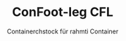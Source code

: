 ---
title: "ConFoot-leg CFL"
subtitle: "Containerchstock für rahmti Container"
mainImage: "/images/products/confoot-leg-cfl-main.jpg"
gallery:
  - "/images/products/confoot-leg-cfl-1.jpg"
  - "/images/products/confoot-leg-cfl-2.jpg"
  - "/images/products/confoot-leg-cfl-3.jpg"
shortDescription: "ConFoot-leg CFL isch speziell gmacht fir rahmti Container – es passt exakt in d'Rahm, sodass d'Container als Lagerbehälter für Flüssigkeite und anderi Material bruucht werde chönne."
technicalDescription: "S CFL-Modell isch uf sferischi Container usgerichtet, wo für de Transport vo Flüssigkeite, wo en hohe Druckaushaltig sueched, verwendet werde. D'sferischi Form tragt de Druck am beschte, aber drum brauche si en Rahm, damit si transportabel sind."
videoID: "C2KwnEb-npU"
specifications:
  - name: "Gewicht"
    value: "24 kg pro Chstock"
  - name: "Tragfähigkeit"
    value: "30 Tonne"
  - name: "Einstellbereich"
    value: "1.043 mm bis 1.448 mm"
  - name: "Material"
    value: "Hochwäärtiger Stahl"
price: "3.600 EUR"
priceVAT: "4.356 EUR"
pricingNotes: "Masse-Rabatte sind verfügbar. Nimm Kontakt uf für meh Info."
buyLink: "/contact"
howToUse: |
  1. Setz de CFL-Chstock am Eck vom Container-Rahm.
  2. Schalt de Verriegeligsmechanismus ii.
  3. Stell d'Höchi no ein, wänn nötig, im Bereich vo 1.043 mm bis 1.448 mm.
  4. Wiederhol das für alli nötige Ecke.
  5. Senk dä Trailer ab und fahr wäg, während de Container sicher uf de Chstöck blibt.
benefits:
  - title: "Perfekti Rahm-Passig"
    description: "Entwicklet, damit d'Rahm vo sferische Container exakt passe."
  - title: "Flüssiglagerig"
    description: "Ermöglicht d'Verwändig vo Container als Lagerbehälter für Flüssigkeite, wo en hohe Druckaushaltig sueched."
  - title: "Spezialisierts Design"
    description: "Gschtaltet speziell für d'einzigarti Aforderige vo rahmte Container."
  - title: "Vielseitigi Aawendige"
    description: "Geeignet für verschiedeni Branche, wo spezialisierti Containerlagerig und -handhabig bruuchät."
  - title: "Sofort mobil"
    description: "Container sind jederziit beweggbar – fahrt eifach dä Trailer unter de Container, um d'Reis witer zfüehre."
  - title: "Choschtoptimierig"
    description: "Hilft, d'Choschte und d'Zyt optimal z'nutze, indem spezialisierti Containerhandhabig ohni zusätzlechi Gerät ermöglicht wird."
articleContent: |
  ## Was isch ConFoot-leg CFL?

  ConFoot-leg CFL isch e spezialiserti Løsig mit Containerchstöck, gmacht für rahmte Container. Anders als bim Standardcontainer müend sferischi Container, wo für de Transport vo Flüssigkeite mit hoher Druckaushaltig verwendet werde, drumrum Rahmä ha, damit si beweglich sind – d'sferischi Form träg de Druck am beschte. S CFL-Modell isch so entworfe, dass es in d'Rahm perfekt passt und so ermöglicht, dass die spezialisierti Container als Lagerbehälter für Flüssigkeite und anderi Material, wo Druckbeständigkeit bruuchät, dient.

  ## Hauptvorteil für d'spezialisierti Containerhandhabig

  De ConFoot-leg CFL bringt erheblichi betriebliche Vorteili für Unternähme, wo rahmte Container handhändlet – bri insbesondere für de Transport und d'Lagerig vo Flüssigkeite. Indem d'spezialisierti Container uf Chstöck gstellt werde chönne, chasch flexibel Lagerløsige für Flüssigkeite und andere druckempfindlichi Stoffe realisiere, ohni dass stets en permanenti Infrastruktur vorhande sii muess.

  S CFL-Modell ermöglicht Betriebe, ihre spezialisierten Containerprozessä optimal z'organisiere, indem es e sichere Unterstüzig während em Belade, Entlade und Lagerigsprozess biet. Die Vielseitigkeit macht de CFL zu ere ideale Løsig für Industries, wo uf de Transport und d'Storage vo Flüssigkeite und anderi Material, wo Druckbeständig sii, angewiese sind.

  ## Wie's funktioniert

  De ConFoot-leg CFL wird sicher an de Rahmä vo de spezialisierten Container befestigt und bietet stabile Unterstützig, während dr Container für Belade, Entlade oder Lagerig positioniert wird. D'Chstöck hän en Einstellbereich vo 1.043 mm bis 1.448 mm, was vielseitigi Positionierig in unterschiedliche Betriebsumgebige ermoeglicht. Jede Chstock wiegt 24 kg, was d'Handhabig für Bediener erleichtert, und s System het en beträchtlichi Tragfähigkeit vo 30 Tonne.

  D'Installationsprozess isch eifach:
  1. Setz d'CFL-Chstöck an de Eck vom Container-Rahm.
  2. Schalt de Verriegeligsmechanismus ii, um d'Chstöck z'sichere.
  3. Stell d'Höchi a, wie’s euri spezifischi Aforderige erfordere.
  4. Senk dä Trailer ab und fahr wäg, während de Container sicher uf de Chstöck gstützt bliibt.

  Wänn's Zit isch, de Container z'move, fahrt eifach dä Trailer wieder unter de Container, sichert de Container am Trailer, nimm d'Chstöck ab und mach d'Reis witer.

  ## Aawendige vom ConFoot-leg CFL

  ### Chemieindustrie
  D'Chemieindustrie profitiert beträchtlich vo dr Fähigkeit vum CFL, Container, wo zum Strueche und Transport vo Chemikaliä und Flüssigmaterial verwendet werde, sicher z'unterstütze. Indem d'spezialisierti Container uf Chstöck gstellt wärde, chönd Unternehmen flexible Lagerløsige schaffe, wo d'Integrität vo dr druckempfindliche Stoff erhalte und d'Platznutzung optimiere.

  ### Öl- und Gasbranche
  Für d'Öl- und Gasbranche bringt de CFL wertvolli Flexibilität i dr Handhabig vo Container, wo für verschiedeni Petroleumproduckte verwendet werde. D'Fähigkeit, die Container sicher uf Chstöck z'positioniere, ermöglicht effizienteri Belade- und Entladevorgänge und schafft temporäri Lagerkapazität während de Stoßzeiten im Betrieb.

  ### Lebensmittel- und Getränkeindustrie
  D'Lebensmittel- und Getränkeindustrie cha d'CFL-Chstöck nutze für Container, wo für de Transport und d'Lagerig vo flüssige Produkte im Foodbereich verwendet werde. D'Stabilität und Zuverlässigkeit vom System sorgt derfir, dass die empfindliche Stoffe sicher gehandhabt und g'lageret werde chönne – ohni Risiko vo Verunreinigig oder Schade.

  ### Wasserbehandlig und -versorgig
  Betriebe in de Wasserbehandlig und -versorgig chönd vo dr Fähigkeit vum CFL profitiere, Container, wo für de Struech und Transport vo Wasserbehandlungschemikaliä und anderi Flüssigmaterial verwendet werde, sicher z'unterstütze. Die Eigeschafte ermöglichen e flexibelere und effizienteri Verwaltung vo däne essenzielle Ressource.

  ## Technische Spezifikatione

  - **Tragfähigkeit**: 30 Tonne
  - **Gewicht**: 24 kg pro Chstock
  - **Einstellbereich**: 1.043 mm bis 1.448 mm
  - **Material**: Hochwäärtiger Stahl mit langlebiger Oberfläche
  - **Kompatibilität**: Spezialisierti rahmte Container, bri insbesondere die für Flüssigtransport designet sind

  De ConFoot-leg CFL stellt e spezialiserti Løsig für d'Handhabig vo rahmte Container dar und biet Betriebe en Möglichkeit, ihre Operatione mit sferische Container – wie jene, wo für Flüssigkeite und anderi Material, wo Druckbeständig sii, verwändet werde – optimal zu organisieren. Indem d'spezialisierti Container sicher uf Chstöck unterstützt werde, hilft de CFL Betriebe, e grösseri Effizienz und Flexibilität in ihre Containerhandhabig zu erziele.
---